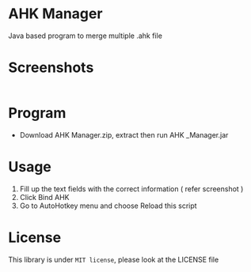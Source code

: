# AHK Manager
Java based program to merge multiple .ahk file <br>

# Screenshots
<img href="https://github.com/lokmanz/ahk-manager/blob/master/screenshots/guide.png?raw=true" width="500"/>

# Program
- Download AHK Manager.zip, extract then run AHK _Manager.jar


# Usage
1. Fill up the text fields with the correct information ( refer screenshot )
2. Click Bind AHK
3. Go to AutoHotkey menu and choose Reload this script

# License
This library is under ```MIT license```, please look at the LICENSE file
